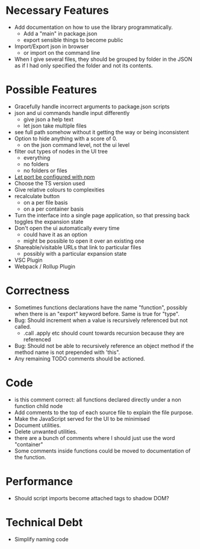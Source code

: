 # Necessary Features

* Add documentation on how to use the library programmatically.
    * Add a "main" in package.json
    * export sensible things to become public
* Import/Export json in browser
    * or import on the command line
* When I give several files, they should be grouped by folder in the JSON as if I had only specified the folder and not its contents.

# Possible Features

* Gracefully handle incorrect arguments to package.json scripts
* json and ui commands handle input differently
    * give json a help text
    * let json take multiple files
* see full path somehow without it getting the way or being inconsistent
* Option to hide anything with a score of 0.
    * on the json command level, not the ui level
* filter out types of nodes in the UI tree
    * everything
    * no folders
    * no folders or files
* [Let port be configured with npm](https://docs.npmjs.com/misc/scripts#special-packagejson-config-object)
* Choose the TS version used
* Give relative colours to complexities
* recalculate button
    * on a per file basis
    * on a per container basis
* Turn the interface into a single page application, so that pressing back toggles the expansion state
* Don't open the ui automatically every time
    * could have it as an option
    * might be possible to open it over an existing one
* Shareable/visitable URLs that link to particular files
    * possibly with a particular expansion state
* VSC Plugin
* Webpack / Rollup Plugin

# Correctness

* Sometimes functions declarations have the name "function", possibly when there is an "export" keyword before. Same is true for "type".
* Bug: Should increment when a value is recursively referenced but not called.
    * .call .apply etc should count towards recursion because they are referenced
* Bug: Should not be able to recursively reference an object method if the method name is not prepended with 'this".
* Any remaining TODO comments should be actioned.

# Code

* is this comment correct: all functions declared directly under a non function child node
* Add comments to the top of each source file to explain the file purpose.
* Make the JavaScript served for the UI to be minimised
* Document utilities.
* Delete unwanted utilities.
* there are a bunch of comments where I should just use the word "container"
* Some comments inside functions could be moved to documentation of the function.

# Performance

* Should script imports become attached tags to shadow DOM?

# Technical Debt

* Simplify naming code

